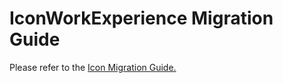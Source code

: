 # IconWorkExperience Migration Guide

Please refer to the [Icon Migration Guide.](../Icon.migration.md)
